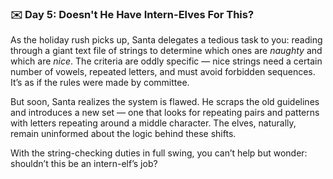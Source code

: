 ### ✉️ Day 5: Doesn't He Have Intern-Elves For This?

As the holiday rush picks up, Santa delegates a tedious task to you: reading through a giant text file of strings to determine which ones are *naughty* and which are *nice*. The criteria are oddly specific — nice strings need a certain number of vowels, repeated letters, and must avoid forbidden sequences. It’s as if the rules were made by committee.

But soon, Santa realizes the system is flawed. He scraps the old guidelines and introduces a new set — one that looks for repeating pairs and patterns with letters repeating around a middle character. The elves, naturally, remain uninformed about the logic behind these shifts.

With the string-checking duties in full swing, you can’t help but wonder: shouldn’t this be an intern-elf’s job?
